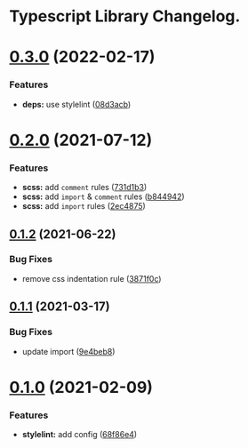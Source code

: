 # Typescript Library Changelog.

# [0.3.0](https://github.com/culur/stylelint-config/compare/v0.2.0...v0.3.0) (2022-02-17)

### Features

- **deps:** use stylelint ([08d3acb](https://github.com/culur/stylelint-config/commit/08d3acb42b58338f3a139314bc7958581d48aa51))

# [0.2.0](https://github.com/culur/stylelint-config/compare/v0.1.2...v0.2.0) (2021-07-12)

### Features

- **scss:** add `comment` rules ([731d1b3](https://github.com/culur/stylelint-config/commit/731d1b3b0d2ee6e42a5841c1f8d95b833d77ffc3))
- **scss:** add `import` & `comment` rules ([b844942](https://github.com/culur/stylelint-config/commit/b844942706a22a64c0cfcd38d94d070f235fe88f))
- **scss:** add `import` rules ([2ec4875](https://github.com/culur/stylelint-config/commit/2ec4875e08576190073b32fe23e2d650b2956154))

## [0.1.2](https://github.com/culur/stylelint-config/compare/v0.1.1...v0.1.2) (2021-06-22)

### Bug Fixes

- remove css indentation rule ([3871f0c](https://github.com/culur/stylelint-config/commit/3871f0c899c11a9849330d46ee69ba9494eb5a85))

## [0.1.1](https://github.com/culur/stylelint-config/compare/v0.1.0...v0.1.1) (2021-03-17)

### Bug Fixes

- update import ([9e4beb8](https://github.com/culur/stylelint-config/commit/9e4beb883c7bf5fd22c53033d9805cbdd83f53d2))

# [0.1.0](https://github.com/culur/stylelint-config/compare/v0.0.1...v0.1.0) (2021-02-09)

### Features

- **stylelint:** add config ([68f86e4](https://github.com/culur/stylelint-config/commit/68f86e4583abdacee727fe7d2e52f8e2baa63601))
